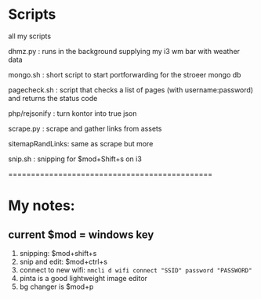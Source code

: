 # Scripts
all my scripts

dhmz.py		: runs in the background supplying my i3 wm bar with weather data

mongo.sh	: short script to start portforwarding for the stroeer mongo db

pagecheck.sh	: script that checks a list of pages (with username:password) and returns the status code

php/rejsonify	: turn kontor into true json

scrape.py	: scrape and gather links from assets

sitemapRandLinks: same as scrape but more

snip.sh		: snipping for $mod+Shift+s on i3

=============================================
# My notes:
## current $mod = windows key

1) snipping: $mod+shift+s
2) snip and edit: $mod+ctrl+s
3) connect to new wifi: `nmcli d wifi connect "SSID" password "PASSWORD"`
4) pinta is a good lightweight image editor
5) bg changer is $mod+p
